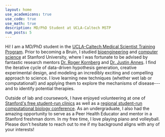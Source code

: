 ```yaml
---
layout: home
use_academicons: true
use_code: true
use_math: true
description: MD/PhD Student at UCLA-Caltech MSTP
num_posts: 5
---
```


Hi! I am a MD/PhD student in the [UCLA-Caltech Medical Scientist Training Program](https://mstp.healthsciences.ucla.edu/). Prior to becoming a Bruin, I studied [bioengineering](https://bioengineering.stanford.edu) and [computer science](https://cs.stanford.edu) at Stanford University, where I was fortunate to be advised by fantastic research mentors [Dr. Roger Kornberg](https://med.stanford.edu/kornberg.html) and [Dr. Justin Annes](https://med.stanford.edu/annes-lab.html). I find the iterative cycle of data-driven hypothesis generation, creative experimental design, and modeling an incredibly exciting and compelling approach to science. I love learning new techniques (whether wet lab or computational!) and applying them to explore the mechanisms of disease---and to identify potential therapies.

Outside of lab and coursework, I have enjoyed volunteering at one of [Stanford's free student-run clinics](https://arbor.stanford.edu) as well as a [regional student-run computational biology conference](https://nccb.io/). As an undergraduate, I also had the amazing opportunity to serve as a Peer Health Educator and mentor in a Stanford freshman dorm. In my free time, I love playing piano and volleyball. Please don't hesitate to reach out to me if my background aligns with any of your interests!
